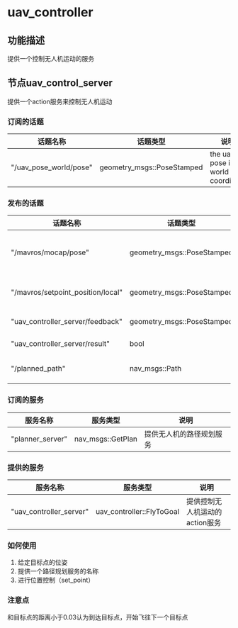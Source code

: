 uav_controller
========================

## 功能描述

提供一个控制无人机运动的服务

## 节点uav_control_server

提供一个action服务来控制无人机运动

### 订阅的话题

| 话题名称 | 话题类型 | 说明 |
|------------|------------|---------|
|"/uav_pose_world/pose" | geometry_msgs::PoseStamped | the uav pose in world coordinate

### 发布的话题

| 话题名称 | 话题类型 | 说明 |
|------------|------------|---------|
|"/mavros/mocap/pose" | geometry_msgs::PoseStamped | 发给px4飞控的,无人机在世界坐标系的位姿
|"/mavros/setpoint_position/local" | geometry_msgs::PoseStamped | 控制飞机要运动到的位姿
|"uav_controller_server/feedback" | geometry_msgs::PoseStamped | 无人机距离目标的距离
|"uav_controller_server/result" | bool | Is the goal reachable?
|"/planned_path" | nav_msgs::Path | Real-time planned path


### 订阅的服务

| 服务名称 | 服务类型 | 说明 |
|------------|------------|---------|
|"planner_server" | nav_msgs::GetPlan | 提供无人机的路径规划服务

### 提供的服务

| 服务名称 | 服务类型 | 说明 |
|------------|------------|---------|
|"uav_controller_server" | uav_controller::FlyToGoal | 提供控制无人机运动的action服务

### 如何使用

1. 给定目标点的位姿
2. 提供一个路径规划服务的名称
3. 进行位置控制（set_point）

### 注意点
和目标点的距离小于0.03认为到达目标点，开始飞往下一个目标点
